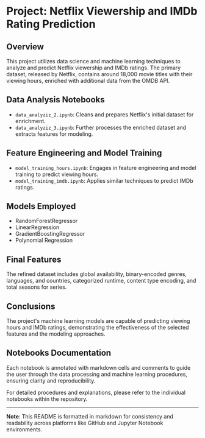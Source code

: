 # Project: Netflix Viewership and IMDb Rating Prediction

## Overview
This project utilizes data science and machine learning techniques to analyze and predict Netflix viewership and IMDb ratings. The primary dataset, released by Netflix, contains around 18,000 movie titles with their viewing hours, enriched with additional data from the OMDB API.

## Data Analysis Notebooks
- `data_analyziz_2.ipynb`: Cleans and prepares Netflix's initial dataset for enrichment.
- `data_analyziz_3.ipynb`: Further processes the enriched dataset and extracts features for modeling.

## Feature Engineering and Model Training
- `model_training_hours.ipynb`: Engages in feature engineering and model training to predict viewing hours.
- `model_training_imdb.ipynb`: Applies similar techniques to predict IMDb ratings.

## Models Employed
- RandomForestRegressor
- LinearRegression
- GradientBoostingRegressor
- Polynomial Regression

## Final Features
The refined dataset includes global availability, binary-encoded genres, languages, and countries, categorized runtime, content type encoding, and total seasons for series.

## Conclusions
The project's machine learning models are capable of predicting viewing hours and IMDb ratings, demonstrating the effectiveness of the selected features and the modeling approaches.

## Notebooks Documentation
Each notebook is annotated with markdown cells and comments to guide the user through the data processing and machine learning procedures, ensuring clarity and reproducibility.

For detailed procedures and explanations, please refer to the individual notebooks within the repository.

---

**Note**: This README is formatted in markdown for consistency and readability across platforms like GitHub and Jupyter Notebook environments.
